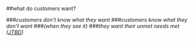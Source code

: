 <!-- .slide: data-background="resources/footer.svg" data-background-size="contain" data-background-position="bottom"  -->

##what do customers want?
  
###_customers don't know what they want_ <!-- .element: class="fragment"; style="color:maroon" -->
###_customers know what they don't want_ <!-- .element: class="fragment"; style="color:maroon" -->
###_(when they see it)_ <!-- .element: class="fragment"; style="color:maroon" -->
###_they want their unmet needs met ([JTBD](https://www.amazon.com/What-Customers-Want-Outcome-Driven-Breakthrough/dp/0071408673))_ <!-- .element: class="fragment"; style="color:maroon" -->

<br/>
<br/>
<br/>
<br/>
<br/>
<br/>
<br/>
<br/>
<br/>
<br/>
<br/>
<br/>
<br/>
<br/>
<br/>
<br/>
<br/>
<br/>
<br/>
<br/>
<br/>
<br/>
<br/>
<br/>
<br/>
<br/>
<br/>
<aside class="notes">
  <p>
  </p>
</aside>
